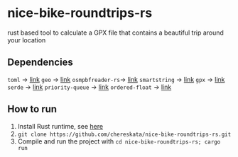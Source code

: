 # nice-bike-roundtrips-rs
rust based tool to calculate a GPX file that contains a beautiful trip around your location

## Dependencies
`toml` -> [link](https://crates.io/crates/toml)
`geo` -> [link](https://crates.io/crates/geo)
`osmpbfreader-rs`-> [link](https://crates.io/crates/osmpbfreader)
`smartstring` -> [link](https://crates.io/crates/smartstring)
`gpx` -> [link](https://crates.io/crates/gpx)
`serde` -> [link](https://crates.io/crates/serde)
`priority-queue` -> [link](https://crates.io/crates/priority-queue)
`ordered-float` -> [link](https://crates.io/crates/ordered-float)

## How to run
1. Install Rust runtime, see [here](https://doc.rust-lang.org/book/ch01-01-installation.html)
2. `git clone https://github.com/chereskata/nice-bike-roundtrips-rs.git`
3. Compile and run the project with `cd nice-bike-roundtrips-rs; cargo run`

